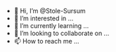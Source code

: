 - 👋 Hi, I’m @Stole-Sursum
- 👀 I’m interested in ...
- 🌱 I’m currently learning ...
- 💞️ I’m looking to collaborate on ...
- 📫 How to reach me ...

<!---
Stole-Sursum/Stole-Sursum is a ✨ special ✨ repository because its `README.md` (this file) appears on your GitHub profile.
You can click the Preview link to take a look at your changes.
Technology Consultant | https://www.linkedin.com/in/vcissgroup
--->

